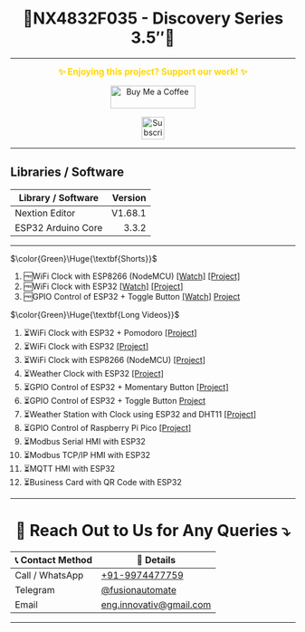 <h1 align = "center">🌟NX4832F035 - Discovery Series 3.5″🌟</h1>
 
---
<p align="center">
  <span style="font-size: 1.1em; color: #FFD700; font-weight: bold;">✨ Enjoying this project? Support our work! ✨</span>
</p>

<p align="center" style="margin: 15px 0;">
  <a href="https://buymeacoffee.com/pylin" target="_blank">
    <img src="https://cdn.buymeacoffee.com/buttons/v2/default-yellow.png" alt="Buy Me a Coffee" style="height: 40px; width: 150px;">
  </a>
</p>

<p align="center" style="margin: 15px 0;">
  <a href="https://www.youtube.com/channel/UCKKhdFV0q8CV5vWUDfiDfTw" target="_blank">
    <img src="https://img.shields.io/badge/SUBSCRIBE%20ON%20YOUTUBE-FF0000?style=for-the-badge&logo=youtube&logoColor=white" alt="Subscribe on YouTube" style="height: 40px;">
  </a>
</p>

---

## Libraries / Software

| Library / Software | Version |
|---|---:|
| Nextion Editor | V1.68.1 |
| ESP32 Arduino Core | 3.3.2 |

---

$\color{Green}\Huge{\textbf{Shorts}}$
1. 🆓WiFi Clock with ESP8266 (NodeMCU) [[Watch]](https://youtube.com/shorts/Wp25_UfQeoA)  [[Project]](https://github.com/papercodeIN/Nextion-SONOFF/tree/main/NX4832F035%20-%20Discovery%20Series%203.5%E2%80%B3/Projects/WiFi_Clock_ESP8266%20-%2015-OCT-2025)
2. 🆓WiFi Clock with ESP32 [[Watch]](https://youtube.com/shorts/QS67DITWD6U) [[Project]](https://github.com/papercodeIN/Nextion-SONOFF/tree/main/NX4832F035%20-%20Discovery%20Series%203.5%E2%80%B3/Projects/WiFi_Clock_ESP32%20-%2015-OCT-2025)
3. 🆓GPIO Control of ESP32 + Toggle Button [[Watch]](https://youtube.com/shorts/BkQfZDH2XbU) [Project](https://github.com/papercodeIN/Nextion-SONOFF/tree/main/NX4832F035%20-%20Discovery%20Series%203.5%E2%80%B3/Projects/GPIO_Control_ESP32%20-%2016-OCT-2025)


$\color{Green}\Huge{\textbf{Long Videos}}$

1. ⏳️WiFi Clock with ESP32 + Pomodoro [[Project]](https://github.com/papercodeIN/Nextion-SONOFF/tree/main/NX4832F035%20-%20Discovery%20Series%203.5%E2%80%B3/Projects/WiFi_Clock_ESP32%20-%2010-OCT-2025)
2. ⏳️WiFi Clock with ESP32 [[Project]](https://github.com/papercodeIN/Nextion-SONOFF/tree/main/NX4832F035%20-%20Discovery%20Series%203.5%E2%80%B3/Projects/WiFi_Clock_ESP32%20-%2015-OCT-2025)
3. ⏳️WiFi Clock with ESP8266 (NodeMCU) [[Project]](https://github.com/papercodeIN/Nextion-SONOFF/tree/main/NX4832F035%20-%20Discovery%20Series%203.5%E2%80%B3/Projects/WiFi_Clock_ESP8266%20-%2015-OCT-2025)
4. ⏳️Weather Clock with ESP32 [[Project]](https://github.com/papercodeIN/Nextion-SONOFF/tree/main/NX4832F035%20-%20Discovery%20Series%203.5%E2%80%B3/Projects/Weather_Clock_ESP32%20-%2010-OCT-2025)
5. ⏳️GPIO Control of ESP32 + Momentary Button [[Project]](https://github.com/papercodeIN/Nextion-SONOFF/tree/main/NX4832F035%20-%20Discovery%20Series%203.5%E2%80%B3/Projects/GPIO_Control_ESP32%20-%2010-OCT-2025)
6. ⏳️GPIO Control of ESP32 + Toggle Button [Project](https://github.com/papercodeIN/Nextion-SONOFF/tree/main/NX4832F035%20-%20Discovery%20Series%203.5%E2%80%B3/Projects/GPIO_Control_ESP32%20-%2016-OCT-2025)
7. ⏳️Weather Station with Clock using ESP32 and DHT11 [[Project]](https://github.com/papercodeIN/Nextion-SONOFF/tree/main/NX4832F035%20-%20Discovery%20Series%203.5%E2%80%B3/Projects/Weather_Clock_ESP32_DHT11%20-%2010-OCT-2025)
8. ⏳️GPIO Control of Raspberry Pi Pico [[Project]](https://github.com/papercodeIN/Nextion-SONOFF/tree/main/NX4832F035%20-%20Discovery%20Series%203.5%E2%80%B3/Projects/GPIO_Control_RPI-PICO%20-%2010-OCT-2025)
9. ⏳️Modbus Serial HMI with ESP32
10. ⏳️Modbus TCP/IP HMI with ESP32
11. ⏳️MQTT HMI with ESP32
12. ⏳️Business Card with QR Code with ESP32

---

<h1 align="center">📢 Reach Out to Us for Any Queries ⤵️</h1>

<table align="center">
  <thead>
    <tr>
      <th>📞 Contact Method</th>
      <th>🔗 Details</th>
    </tr>
  </thead>
  <tbody>
    <tr>
      <td>Call / WhatsApp</td>
      <td><a href="https://wa.me/919974477759">+91-9974477759</a></td>
    </tr>
    <tr>
      <td>Telegram</td>
      <td><a href="https://t.me/fusionautomate">@fusionautomate</a></td>
    </tr>
    <tr>
      <td>Email</td>
      <td><a href="mailto:eng.innovativ@gmail.com">eng.innovativ@gmail.com</a></td>
    </tr>
  </tbody>
</table>

---


